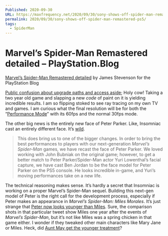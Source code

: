 ```yaml
---
Published: 2020-09-30
URL: https://maxfrequency.net/2020/09/30/sony-shows-off-spider-man-remastered-ps5/
permalink: 2020/09/30/sony-shows-off-spider-man-remastered-ps5/
tags:
  - SpiderMan
---
```

# Marvel’s Spider-Man Remastered detailed – PlayStation.Blog

[Marvel’s Spider-Man Remastered detailed](https://blog.playstation.com/2020/09/30/marvels-spider-man-remastered-detailed/) by James Stevenson for the PlayStation Blog

[Public confusion about upgrade paths and access aside](https://www.forbes.com/sites/erikkain/2020/09/25/sony-needs-a-less-ridiculous-upgrade-path-for-spider-man-on-ps5/#1dad7ead5ff3); Holy cow! Taking a two year old game and slapping a new *code* of paint on it is yielding incredible results. I am so flipping stoked to see ray tracing on my own TV and games. I am curious what the final resolution will be for both the “[Performance Mode](https://youtu.be/acuscewbkxI)” with its 60fps and the normal 30fps mode.

The other big news is the entirely new face of Peter Parker. Like, Insomniac cast an entirely different face. It’s [wild](https://youtu.be/-i5tTKSbePI).

> This does bring us to one of the bigger changes. In order to bring the best performances to players with our next-generation *Marvel’s Spider-Man* games, we have recast the face of Peter Parker. We loved working with John Bubniak on the original game; however, to get a better match to Peter Parker/Spider-Man actor Yuri Lowenthal’s facial capture, we have cast Ben Jordan to be the face model for Peter Parker on the PS5 console. He looks incredible in-game, and Yuri’s moving performances take on a new life.

The technical reasoning makes sense. It’s hardly a secret that Insomniac is working on a proper Marvel’s Spider-Man sequel. Building this next-gen model of Peter is the right call for the development process, especially if Peter makes an appearance in *Marvel’s Spider-Man: Miles Morales*. It’s just strange that [Peter now looks younger than Miles](https://twitter.com/MooreMan12/status/1311353663345098758). Sure, the comparison shots in that particular tweet show Miles one year after the events of *Marvel’s Spider-Man*, but it’s not like Miles was a spring chicken in that game either. I wonder if they tweaked other main characters like Mary Jane or Miles. Heck, did [Aunt May get the younger treatment](https://www.indiewire.com/wp-content/uploads/2017/07/df-30062r-copy.jpg?resize=800,533)?